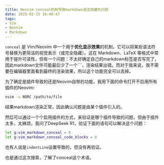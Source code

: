 ```yaml
---
title: Neovim conceal机制导致markdown语法隐藏的问题
date: 2025-02-15 16:40:47
tags:
- Vim
- NeoVim
- Markdown
---
```


`conceal` 是 Vim/Neovim 中一个用于**优化显示效果**的机制，它可以将某些语法符号替换为更简洁的视觉表示（或完全隐藏）。这在 Markdown、LaTeX 等格式中常用于提升可读性，但有一个问题：不太好确定自己的markdown标签是否写完了，因此markdown文件可能最后少了一个\`\`\`，渲染结果出错。而对于我来说，我不需要在编辑器里面看到最终的渲染效果，所以这个功能完全可以去掉。

为了确定是插件导致的还是Neovim自带的功能，我用下面的命令打开不启用所有插件的Neovim:
```bash
nvim -u NORC /path/to/file
```
结果markdown渲染正常，因此确认问题是由某个插件引入的。

然后可以通过一个个启用插件的方式，来验证是哪个插件导致的问题，但由于插件太多，太麻烦，我问了DeepSeek R1，验证下面的语句可以解决这个问题：
```bash
let g:vim_markdown_conceal = 0
let g:vim_markdown_conceal_code_blocks = 0
```
也有人说是`indentLine`设置导致的，但没有再验证。

也是通过这次搜索，了解了conceal这个术语。

